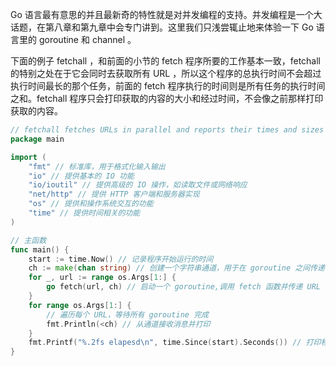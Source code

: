 Go 语言最有意思的并且最新奇的特性就是对并发编程的支持。并发编程是一个大话题，在第八章和第九章中会专门讲到。这里我们只浅尝辄止地来体验一下 Go 语言里的 goroutine 和 channel 。

下面的例子 fetchall ，和前面的小节的 fetch 程序所要的工作基本一致，fetchall 的特别之处在于它会同时去获取所有 URL ，所以这个程序的总执行时间不会超过执行时间最长的那个任务，前面的 fetch 程序执行的时间则是所有任务的执行时间之和。fetchall 程序只会打印获取的内容的大小和经过时间，不会像之前那样打印获取的内容。

```go
// fetchall fetches URLs in parallel and reports their times and sizes 
package main 

import (
    "fmt" // 标准库，用于格式化输入输出
    "io" // 提供基本的 IO 功能
    "io/ioutil" // 提供高级的 IO 操作，如读取文件或网络响应
    "net/http" // 提供 HTTP 客户端和服务器实现
    "os" // 提供和操作系统交互的功能
    "time" // 提供时间相关的功能
)

// 主函数
func main() {
    start := time.Now() // 记录程序开始运行的时间
    ch := make(chan string) // 创建一个字符串通道，用于在 goroutine 之间传递消息
    for _, url := range os.Args[1:] {
        go fetch(url, ch) // 启动一个 goroutine,调用 fetch 函数并传递 URL 和通道
    }
    for range os.Args[1:] {
        // 遍历每个 URL，等待所有 goroutine 完成
        fmt.Println(<ch) // 从通道接收消息并打印
    }
    fmt.Printf("%.2fs elapesd\n", time.Since(start).Seconds()) // 打印程序运行的总时间
}
```